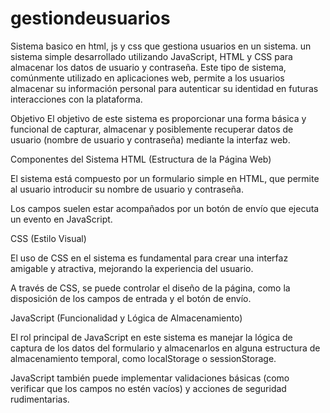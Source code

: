 # gestiondeusuarios
Sistema basico en html, js y css que gestiona usuarios en un sistema.
 un sistema simple desarrollado utilizando JavaScript, HTML y CSS para almacenar los datos de usuario y contraseña. Este tipo de sistema, comúnmente utilizado en aplicaciones web, permite a los usuarios almacenar su información personal para autenticar su identidad en futuras interacciones con la plataforma.

Objetivo
El objetivo de este sistema es proporcionar una forma básica y funcional de capturar, almacenar y posiblemente recuperar datos de usuario (nombre de usuario y contraseña) mediante la interfaz web.

Componentes del Sistema
HTML (Estructura de la Página Web)

El sistema está compuesto por un formulario simple en HTML, que permite al usuario introducir su nombre de usuario y contraseña.

Los campos suelen estar acompañados por un botón de envío que ejecuta un evento en JavaScript.

CSS (Estilo Visual)

El uso de CSS en el sistema es fundamental para crear una interfaz amigable y atractiva, mejorando la experiencia del usuario.

A través de CSS, se puede controlar el diseño de la página, como la disposición de los campos de entrada y el botón de envío.

JavaScript (Funcionalidad y Lógica de Almacenamiento)

El rol principal de JavaScript en este sistema es manejar la lógica de captura de los datos del formulario y almacenarlos en alguna estructura de almacenamiento temporal, como localStorage o sessionStorage.

JavaScript también puede implementar validaciones básicas (como verificar que los campos no estén vacíos) y acciones de seguridad rudimentarias.

